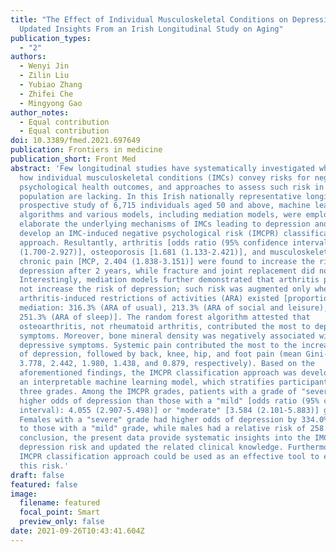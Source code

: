 ```yaml
---
title: "The Effect of Individual Musculoskeletal Conditions on Depression:
  Updated Insights From an Irish Longitudinal Study on Aging"
publication_types:
  - "2"
authors:
  - Wenyi Jin
  - Zilin Liu
  - Yubiao Zhang
  - Zhifei Che
  - Mingyong Gao
author_notes:
  - Equal contribution
  - Equal contribution
doi: 10.3389/fmed.2021.697649
publication: Frontiers in medicine
publication_short: Front Med
abstract: 'Few longitudinal studies have systematically investigated whether or
  how individual musculoskeletal conditions (IMCs) convey risks for negative
  psychological health outcomes, and approaches to assess such risk in the older
  population are lacking. In this Irish nationally representative longitudinal
  prospective study of 6,715 individuals aged 50 and above, machine learning
  algorithms and various models, including mediation models, were employed to
  elaborate the underlying mechanisms of IMCs leading to depression and to
  develop an IMC-induced negative psychological risk (IMCPR) classification
  approach. Resultantly, arthritis [odds ratio (95% confidence interval): 2.233
  (1.700-2.927)], osteoporosis [1.681 (1.133-2.421)], and musculoskeletal
  chronic pain [MCP, 2.404 (1.838-3.151)] were found to increase the risk of
  depression after 2 years, while fracture and joint replacement did not.
  Interestingly, mediation models further demonstrated that arthritis per se did
  not increase the risk of depression; such risk was augmented only when
  arthritis-induced restrictions of activities (ARA) existed [proportion of
  mediation: 316.3% (ARA of usual), 213.3% (ARA of social and leisure), and
  251.3% (ARA of sleep)]. The random forest algorithm attested that
  osteoarthritis, not rheumatoid arthritis, contributed the most to depressive
  symptoms. Moreover, bone mineral density was negatively associated with
  depressive symptoms. Systemic pain contributed the most to the increased risk
  of depression, followed by back, knee, hip, and foot pain (mean Gini-Index:
  3.778, 2.442, 1.980, 1.438, and 0.879, respectively). Based on the
  aforementioned findings, the IMCPR classification approach was developed using
  an interpretable machine learning model, which stratifies participants into
  three grades. Among the IMCPR grades, patients with a grade of "severe" had
  higher odds of depression than those with a "mild" [odds ratio (95% confidence
  interval): 4.055 (2.907-5.498)] or "moderate" [3.584 (2.101-5.883)] grade.
  Females with a "severe" grade had higher odds of depression by 334.0% relative
  to those with a "mild" grade, while males had a relative risk of 258.4%. In
  conclusion, the present data provide systematic insights into the IMC-induced
  depression risk and updated the related clinical knowledge. Furthermore, the
  IMCPR classification approach could be used as an effective tool to evaluate
  this risk.'
draft: false
featured: false
image:
  filename: featured
  focal_point: Smart
  preview_only: false
date: 2021-09-26T10:43:41.604Z
---
```

